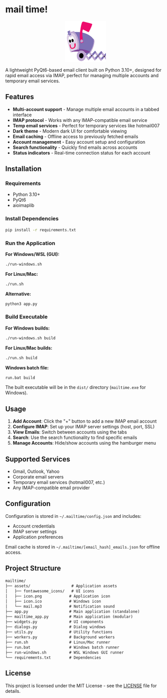 # mail time!

<div align="center">
  <img src="assets/icon.png" alt="mail time!" width="128" height="128">
</div>

A lightweight PyQt6-based email client built on Python 3.10+, designed for rapid email access via IMAP, perfect for managing multiple accounts and temporary email services.

## Features

- **Multi-account support** - Manage multiple email accounts in a tabbed interface
- **IMAP protocol** - Works with any IMAP-compatible email service
- **Temp email services** - Perfect for temporary services like hotmail007
- **Dark theme** - Modern dark UI for comfortable viewing
- **Email caching** - Offline access to previously fetched emails
- **Account management** - Easy account setup and configuration
- **Search functionality** - Quickly find emails across accounts
- **Status indicators** - Real-time connection status for each account

## Installation

### Requirements

- Python 3.10+
- PyQt6
- aioimaplib

### Install Dependencies

```bash
pip install -r requirements.txt
```

### Run the Application

**For Windows/WSL (GUI):**
```bash
./run-windows.sh
```

**For Linux/Mac:**
```bash
./run.sh
```

**Alternative:**
```bash
python3 app.py
```

### Build Executable

**For Windows builds:**
```bash
./run-windows.sh build
```

**For Linux/Mac builds:**
```bash
./run.sh build
```

**Windows batch file:**
```cmd
run.bat build
```

The built executable will be in the `dist/` directory (`mailtime.exe` for Windows).

## Usage

1. **Add Account**: Click the "+" button to add a new IMAP email account
2. **Configure IMAP**: Set up your IMAP server settings (host, port, SSL)
3. **View Emails**: Switch between accounts using the tabs
4. **Search**: Use the search functionality to find specific emails
5. **Manage Accounts**: Hide/show accounts using the hamburger menu

## Supported Services

- Gmail, Outlook, Yahoo
- Corporate email servers
- Temporary email services (hotmail007, etc.)
- Any IMAP-compatible email provider

## Configuration

Configuration is stored in `~/.mailtime/config.json` and includes:
- Account credentials
- IMAP server settings
- Application preferences

Email cache is stored in `~/.mailtime/[email_hash]_emails.json` for offline access.

## Project Structure

```
mailtime/
├── assets/                  # Application assets
│   ├── fontawesome_icons/   # UI icons
│   ├── icon.png            # Application icon
│   ├── icon.ico            # Windows icon
│   └── mail.mp3            # Notification sound
├── app.py                  # Main application (standalone)
├── mailtime_app.py         # Main application (modular)
├── widgets.py              # UI components
├── dialogs.py              # Dialog windows
├── utils.py                # Utility functions
├── workers.py              # Background workers
├── run.sh                  # Linux/Mac runner
├── run.bat                 # Windows batch runner
├── run-windows.sh          # WSL Windows GUI runner
└── requirements.txt        # Dependencies
```

## License

This project is licensed under the MIT License - see the [LICENSE](LICENSE) file for details.